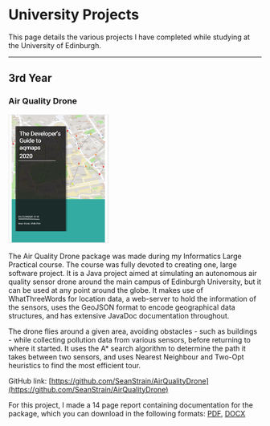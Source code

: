 # University Projects

This page details the various projects I have completed while studying at the University of Edinburgh.

---

## 3rd Year

### Air Quality Drone

<img src="/Images/aqmaps.PNG" alt="drawing" width="200"/>

The Air Quality Drone package was made during my Informatics Large Practical course. The course was fully devoted to creating one, large software project. It is a Java project aimed at simulating an autonomous air quality sensor drone around the main campus of Edinburgh University, but it can be used at any point around the globe. It makes use of WhatThreeWords for location data, a web-server to hold the information of the sensors, uses the GeoJSON format to encode geographical data structures, and has extensive JavaDoc documentation throughout.

The drone flies around a given area, avoiding obstacles - such as buildings - while collecting pollution data from various sensors, before returning to where it started. It uses the A* search algorithm to determine the path it takes between two sensors, and uses Nearest Neighbour and Two-Opt heuristics to find the most efficient tour.

GitHub link: [https://github.com/SeanStrain/AirQualityDrone](https://github.com/SeanStrain/AirQualityDrone)

For this project, I made a 14 page report containing documentation for the package, which you can download in the following formats:
[PDF](/Files/ilp-report.pdf), [DOCX](/Files/ilp-report.docx)

